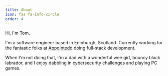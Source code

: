 ```yaml
---
title: About
icon: fas fa-info-circle
order: 4
---
```

Hi, I'm Tom.

I'm a software engineer based in Edinburgh, Scotland. Currently working for the fantastic folks at [Appointedd](https://www.appointedd.com) doing full-stack development.

When I'm not doing that, I'm a dad with a wonderful wee girl, bouncy black labrador, and I enjoy dabbling in cybersecurity challenges and playing PC games.
